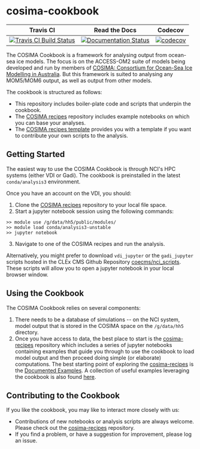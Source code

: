 # cosima-cookbook

| Travis CI | Read the Docs |  Codecov | 
|:---------:|:-------------:|:--------:|
| [![Travis CI Build Status](https://travis-ci.org/COSIMA/cosima-cookbook.svg?branch=master)](https://travis-ci.org/COSIMA/cosima-cookbook) | [![Documentation Status](https://readthedocs.org/projects/cosima-cookbook/badge/?version=latest)](https://cosima-cookbook.readthedocs.org/en/latest) | [![codecov](https://codecov.io/gh/josuemtzmo/cosima-cookbook/branch/master/graph/badge.svg)](https://codecov.io/gh/josuemtzmo/cosima-cookbook) |


The COSIMA Cookbook is a framework for analysing output from ocean-sea ice models. The focus is on the ACCESS-OM2 suite of models being developed and run by members of [COSIMA: Consortium for Ocean-Sea Ice Modelling in Australia](http://cosima.org.au). But this framework is suited to analysing any MOM5/MOM6 output, as well as output from other models.

The cookbook is structured as follows:
 * This repository includes boiler-plate code and scripts that underpin the cookbook.
 * The [COSIMA recipes](https://github.com/COSIMA/cosima-recipes) repository includes example notebooks on which you can base your analyses.
 * The [COSIMA recipes template](https://github.com/COSIMA/cosima-recipes/blob/master/Tutorials/Template_For_Notebooks.ipynb) provides you with a template if you want to contribute your own scripts to the analysis.

## Getting Started
The easiest way to use the COSIMA Cookbook is through NCI's HPC systems (either VDI or Gadi). The cookbook is preinstalled in the latest `conda/analysis3` environment. 

Once you have an account on the VDI, you should:
 1. Clone the [COSIMA recipes](https://github.com/COSIMA/cosima-recipes) repository to your local file space.
 2. Start a jupyter notebook session using the following commands:
```
>> module use /g/data/hh5/public/modules/
>> module load conda/analysis3-unstable
>> jupyter notebook
```
 3. Navigate to one of the COSIMA recipes and run the analysis.
 
Alternatively, you might prefer to download `vdi_jupyter` or the `gadi_jupyter` scripts hosted in the CLEx CMS Github Repository [coecms/nci_scripts](https://github.com/coecms/nci_scripts). These scripts will allow you to open a jupyter notebook in your local browser window.

## Using the Cookbook
The COSIMA Cookbook relies on several components:
 1. There needs to be a database of simulations -- on the NCI system, model output that is stored in the COSIMA space on the `/g/data/hh5` directory.
 2. Once you have access to data, the best place to start is the [cosima-recipes](https://github.com/COSIMA/cosima-recipes) repository which includes a series of jupyter notebooks containing examples that guide you through to use the cookbook to load model output and then proceed doing simple (or elaborate) computations. The best starting point of exploring the [cosima-recipes](https://github.com/COSIMA/cosima-recipes) is the [Documented Examples](https://cosima-recipes.readthedocs.io/en/latest/documented_examples/index.html). A collection of useful examples leveraging the cookbook is also found [here](https://github.com/COSIMA/ACCESS-OM2-1-025-010deg-report/tree/master/figures). 

## Contributing to the Cookbook
If you like the cookbook, you may like to interact more closely with us:
 * Contributions of new notebooks or analysis scripts are always welcome. Please check out the [cosima-recipes](https://github.com/COSIMA/cosima-recipes) repository.
 * If you find a problem, or have a suggestion for improvement, please log an issue.